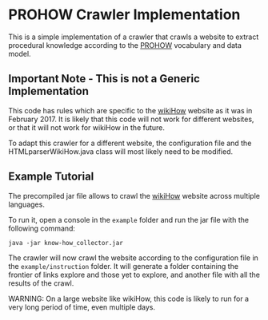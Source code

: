 # PROHOW Crawler Implementation

This is a simple implementation of a crawler that crawls a website to extract procedural knowledge according to the [PROHOW](https://w3id.org/prohow/) vocabulary and data model.

## Important Note - This is not a Generic Implementation

This code has rules which are specific to the [wikiHow](wikihow.com) website as it was in February 2017. It is likely that this code will not work for different websites, or that it will not work for wikiHow in the future. 

To adapt this crawler for a different website, the configuration file and the HTMLparserWikiHow.java class will most likely need to be modified.

## Example Tutorial

The precompiled jar file allows to crawl the [wikiHow](wikihow.com) website across multiple languages.

To run it, open a console in the `example` folder and run the jar file with the following command:
```
java -jar know-how_collector.jar
```

The crawler will now crawl the website according to the configuration file in the `example/instruction` folder. It will generate a folder containing the frontier of links explore and those yet to explore, and another file with all the results of the crawl.

WARNING: On a large website like wikiHow, this code is likely to run for a very long period of time, even multiple days.
